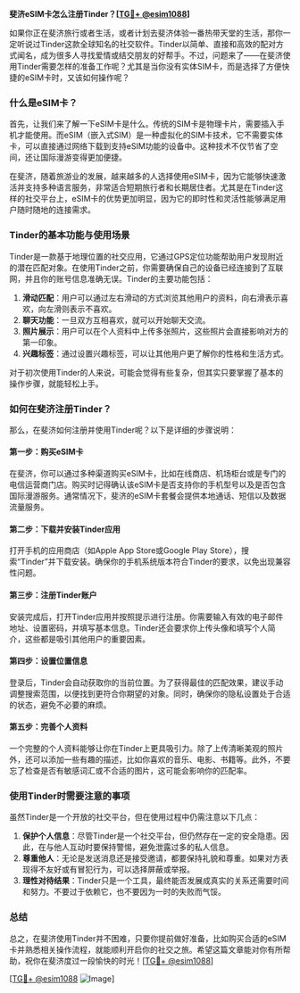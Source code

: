 **斐济eSIM卡怎么注册Tinder？[[TG💪+ @esim1088](https://t.me/s/esim1088)]**

如果你正在斐济旅行或者生活，或者计划去斐济体验一番热带天堂的生活，那你一定听说过Tinder这款全球知名的社交软件。Tinder以简单、直接和高效的配对方式闻名，成为很多人寻找爱情或结交朋友的好帮手。不过，问题来了——在斐济使用Tinder需要怎样的准备工作呢？尤其是当你没有实体SIM卡，而是选择了方便快捷的eSIM卡时，又该如何操作呢？

### 什么是eSIM卡？

首先，让我们来了解一下eSIM卡是什么。传统的SIM卡是物理卡片，需要插入手机才能使用。而eSIM（嵌入式SIM）是一种虚拟化的SIM卡技术，它不需要实体卡，可以直接通过网络下载到支持eSIM功能的设备中。这种技术不仅节省了空间，还让国际漫游变得更加便捷。

在斐济，随着旅游业的发展，越来越多的人选择使用eSIM卡，因为它能够快速激活并支持多种语言服务，非常适合短期旅行者和长期居住者。尤其是在Tinder这样的社交平台上，eSIM卡的优势更加明显，因为它的即时性和灵活性能够满足用户随时随地的连接需求。

### Tinder的基本功能与使用场景

Tinder是一款基于地理位置的社交应用，它通过GPS定位功能帮助用户发现附近的潜在匹配对象。在使用Tinder之前，你需要确保自己的设备已经连接到了互联网，并且你的账号信息准确无误。Tinder的主要功能包括：

1. **滑动匹配**：用户可以通过左右滑动的方式浏览其他用户的资料，向右滑表示喜欢，向左滑则表示不喜欢。
2. **聊天功能**：一旦双方互相喜欢，就可以开始聊天交流。
3. **照片展示**：用户可以在个人资料中上传多张照片，这些照片会直接影响对方的第一印象。
4. **兴趣标签**：通过设置兴趣标签，可以让其他用户更了解你的性格和生活方式。

对于初次使用Tinder的人来说，可能会觉得有些复杂，但其实只要掌握了基本的操作步骤，就能轻松上手。

### 如何在斐济注册Tinder？

那么，在斐济如何注册并使用Tinder呢？以下是详细的步骤说明：

#### 第一步：购买eSIM卡
在斐济，你可以通过多种渠道购买eSIM卡，比如在线商店、机场柜台或是专门的电信运营商门店。购买时记得确认该eSIM卡是否支持你的手机型号以及是否包含国际漫游服务。通常情况下，斐济的eSIM卡套餐会提供本地通话、短信以及数据流量服务。

#### 第二步：下载并安装Tinder应用
打开手机的应用商店（如Apple App Store或Google Play Store），搜索“Tinder”并下载安装。确保你的手机系统版本符合Tinder的要求，以免出现兼容性问题。

#### 第三步：注册Tinder账户
安装完成后，打开Tinder应用并按照提示进行注册。你需要输入有效的电子邮件地址、设置密码，并填写基本信息。Tinder还会要求你上传头像和填写个人简介，这些都是吸引其他用户的重要因素。

#### 第四步：设置位置信息
登录后，Tinder会自动获取你的当前位置。为了获得最佳的匹配效果，建议手动调整搜索范围，以便找到更符合你期望的对象。同时，确保你的隐私设置处于合适的状态，避免不必要的麻烦。

#### 第五步：完善个人资料
一个完整的个人资料能够让你在Tinder上更具吸引力。除了上传清晰美观的照片外，还可以添加一些有趣的描述，比如你喜欢的音乐、电影、书籍等。此外，不要忘了检查是否有敏感词汇或不合适的图片，这可能会影响你的匹配率。

### 使用Tinder时需要注意的事项

虽然Tinder是一个开放的社交平台，但在使用过程中仍需注意以下几点：

1. **保护个人信息**：尽管Tinder是一个社交平台，但仍然存在一定的安全隐患。因此，在与他人互动时要保持警惕，避免泄露过多的私人信息。
2. **尊重他人**：无论是发送消息还是接受邀请，都要保持礼貌和尊重。如果对方表现得不友好或有冒犯行为，可以选择屏蔽或举报。
3. **理性对待结果**：Tinder只是一个工具，最终能否发展成真实的关系还需要时间和努力。不要过于依赖它，也不要因为一时的失败而气馁。

### 总结

总之，在斐济使用Tinder并不困难，只要你提前做好准备，比如购买合适的eSIM卡并熟悉相关操作流程，就能顺利开启你的社交之旅。希望这篇文章能对你有所帮助，祝你在斐济度过一段愉快的时光！[[TG💪+ @esim1088](https://t.me/s/esim1088)]

[[TG💪+ @esim1088](https://t.me/s/esim1088) ![Image](https://i.postimg.cc/4NQfJmqS/Snipaste-2025-05-13-00-14-12.png)]